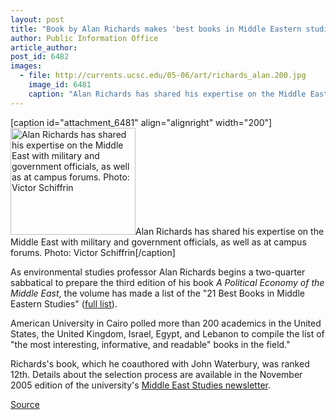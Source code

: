 ```yaml
---
layout: post
title: "Book by Alan Richards makes 'best books in Middle Eastern studies' list"
author: Public Information Office
article_author: 
post_id: 6482
images:
  - file: http://currents.ucsc.edu/05-06/art/richards_alan.200.jpg
    image_id: 6481
    caption: "Alan Richards has shared his expertise on the Middle East with military and government officials, as well as at campus forums. Photo: Victor Schiffrin"
---
```


[caption id="attachment_6481" align="alignright" width="200"]<a href="http://dev-ucsc-news.pantheonsite.io/wp-content/uploads/2006/01/richards_alan.200.jpg"><img class="size-full wp-image-6481" src="http://dev-ucsc-news.pantheonsite.io/wp-content/uploads/2006/01/richards_alan.200.jpg" alt="Alan Richards has shared his expertise on the Middle East with military and government officials, as well as at campus forums. Photo: Victor Schiffrin" width="200" height="171" /></a>Alan Richards has shared his expertise on the Middle East with military and government officials, as well as at campus forums. Photo: Victor Schiffrin[/caption]
<a name="content" id="content"></a>
<p>
  As environmental studies professor Alan Richards begins a two-quarter sabbatical to prepare the third edition of his book <i>A Political Economy of the Middle East</i>, the volume has made a list of the "21 Best Books in Middle Eastern Studies" (<a href="http://www.amazon.co.uk/exec/obidos/tg/listmania/list-browse/-/1G5JS15B7MXJS/203-8095914-1175919">full list</a>).
</p>
<p>
  American University in Cairo polled more than 200 academics in the United States, the United Kingdom, Israel, Egypt, and Lebanon to compile the list of "the most interesting, informative, and readable" books in the field."
</p>
<p>
  Richards's book, which he coauthored with John Waterbury, was ranked 12th. Details about the selection process are available in the November 2005 edition of the university's <a href="http://www.aucegypt.edu/academic/mesc/PDF/MESC%20November%202005%20Issue.pdf">Middle East Studies newsletter</a>.
</p>
<p><a href="http://www1.ucsc.edu/currents/05-06/01-02/awards-richards.asp" title="Permalink to awards-richards">Source</a></p>
